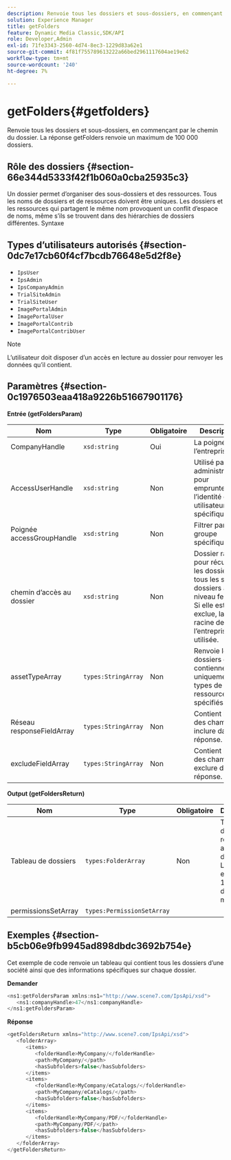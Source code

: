 ```yaml
---
description: Renvoie tous les dossiers et sous-dossiers, en commençant par le chemin du dossier. La réponse getFolders renvoie un maximum de 100 000 dossiers.
solution: Experience Manager
title: getFolders
feature: Dynamic Media Classic,SDK/API
role: Developer,Admin
exl-id: 71fe3343-2560-4d74-8ec3-1229d83a62e1
source-git-commit: 4f81f755789613222a66bed2961117604ae19e62
workflow-type: tm+mt
source-wordcount: '240'
ht-degree: 7%

---
```


# getFolders{#getfolders}

Renvoie tous les dossiers et sous-dossiers, en commençant par le chemin du dossier. La réponse getFolders renvoie un maximum de 100 000 dossiers.

## Rôle des dossiers {#section-66e344d5333f42f1b060a0cba25935c3}

Un dossier permet d’organiser des sous-dossiers et des ressources. Tous les noms de dossiers et de ressources doivent être uniques. Les dossiers et les ressources qui partagent le même nom provoquent un conflit d’espace de noms, même s’ils se trouvent dans des hiérarchies de dossiers différentes.
Syntaxe

## Types d’utilisateurs autorisés {#section-0dc7e17cb60f4cf7bcdb76648e5d2f8e}

* `IpsUser`
* `IpsAdmin`
* `IpsCompanyAdmin`
* `TrialSiteAdmin`
* `TrialSiteUser`
* `ImagePortalAdmin`
* `ImagePortalUser`
* `ImagePortalContrib`
* `ImagePortalContribUser`

>[!NOTE]
>
>L’utilisateur doit disposer d’un accès en lecture au dossier pour renvoyer les données qu’il contient.

## Paramètres {#section-0c1976503eaa418a9226b51667901176}

**Entrée (getFoldersParam)**

| Nom | Type | Obligatoire | Description |
|---|---|---|---|
| CompanyHandle | `xsd:string` | Oui | La poignée de l’entreprise. |
| AccessUserHandle | `xsd:string` | Non | Utilisé par les administrateurs pour emprunter l’identité d’un utilisateur spécifique. |
| Poignée accessGroupHandle | `xsd:string` | Non | Filtrer par groupe spécifique. |
| chemin d’accès au dossier | `xsd:string` | Non | Dossier racine pour récupérer les dossiers et tous les sous-dossiers au niveau feuille. Si elle est exclue, la racine de l’entreprise est utilisée. |
| assetTypeArray | `types:StringArray` | Non | Renvoie les dossiers qui contiennent uniquement les types de ressource spécifiés. |
| Réseau responseFieldArray | `types:StringArray` | Non | Contient la liste des champs à inclure dans la réponse. |
| excludeFieldArray | `types:StringArray` | Non | Contient la liste des champs à exclure de la réponse. |

**Output (getFoldersReturn)**

| Nom | Type | Obligatoire | Description |
|---|---|---|---|
| Tableau de dossiers | `types:FolderArray` | Non | Tableau de dossiers répondant aux critères de filtrage. La réponse est limitée à 100 000 dossiers maximum. |
| permissionsSetArray | `types:PermissionSetArray` |  |  |

## Exemples {#section-b5cb06e9fb9945ad898dbdc3692b754e}

Cet exemple de code renvoie un tableau qui contient tous les dossiers d’une société ainsi que des informations spécifiques sur chaque dossier.

**Demander**

```java
<ns1:getFoldersParam xmlns:ns1="http://www.scene7.com/IpsApi/xsd">
   <ns1:companyHandle>47</ns1:companyHandle>
</ns1:getFoldersParam>
```

**Réponse**

```java
<getFoldersReturn xmlns="http://www.scene7.com/IpsApi/xsd">
   <folderArray>
      <items>
         <folderHandle>MyCompany/</folderHandle>
         <path>MyCompany/</path>
         <hasSubfolders>false</hasSubfolders>
      </items>
      <items>
         <folderHandle>MyCompany/eCatalogs/</folderHandle>
         <path>MyCompany/eCatalogs/</path>
         <hasSubfolders>false</hasSubfolders>
      </items>
      <items>
         <folderHandle>MyCompany/PDF/</folderHandle>
         <path>MyCompany/PDF/</path>
         <hasSubfolders>false</hasSubfolders>
      </items>
   </folderArray>
</getFoldersReturn>
```
